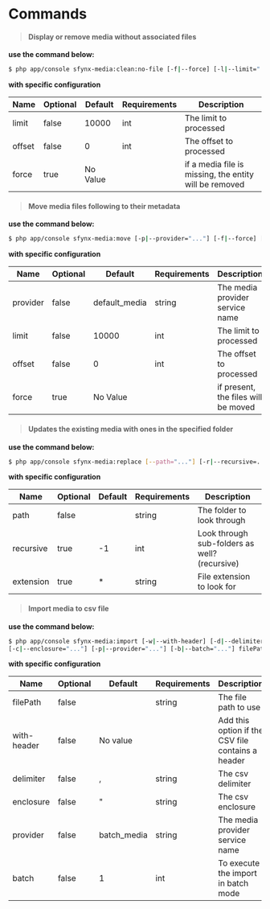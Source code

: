 # Commands

> #### Display or remove media without associated files

**use the command below:**

```sh
$ php app/console sfynx-media:clean:no-file [-f|--force] [-l|--limit="..."] [-o|--offset="..."]
```

**with specific configuration**

| Name      | Optional | Default  | Requirements | Description
|-----------|----------|----------|--------------|------------
| limit     | false    | 10000    | int          | The limit to processed
| offset    | false    | 0        | int          | The offset to processed
| force     | true     | No Value |              | if a media file is missing, the entity will be removed

> #### Move media files following to their metadata

**use the command below:**

```sh
$ php app/console sfynx-media:move [-p|--provider="..."] [-f|--force] [-l|--limit="..."] [-o|--offset="..."]
```

**with specific configuration**

| Name      | Optional | Default       | Requirements | Description
|-----------|----------|---------------|--------------|------------
| provider  | false    | default_media | string       | The media provider service name
| limit     | false    | 10000         | int          | The limit to processed
| offset    | false    | 0             | int          | The offset to processed
| force     | true     | No Value      |              | if present, the files will be moved

> #### Updates the existing media with ones in the specified folder

**use the command below:**

```sh
$ php app/console sfynx-media:replace [--path="..."] [-r|--recursive=...] [--extension="..."]
```

**with specific configuration**

| Name      | Optional | Default   | Requirements | Description
|-----------|----------|-----------|--------------|------------
| path      | false    |           | string       | The folder to look through
| recursive | true     | -1        | int          | Look through sub-folders as well? (recursive)
| extension | true     | *         | string       | File extension to look for

> #### Import media to csv file

**use the command below:**

```sh
$ php app/console sfynx-media:import [-w|--with-header] [-d|--delimiter="..."]
[-c|--enclosure="..."] [-p|--provider="..."] [-b|--batch="..."] filePath
```

**with specific configuration**

| Name        | Optional | Default       | Requirements | Description
|-------------|----------|---------------|--------------|------------
| filePath    | false    |               | string       | The file path to use
| with-header | false    | No value      |              | Add this option if the CSV file contains a header
| delimiter   | false    | ,             | string       | The csv delimiter
| enclosure   | false    | "             | string       | The csv enclosure
| provider    | false    | batch_media   | string       | The media provider service name
| batch       | false    | 1             | int          | To execute the import in batch mode

